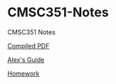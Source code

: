 # CMSC351-Notes

CMSC351 Notes

[Compiled PDF](https://github.com/ysthakur/CMSC351-Notes/blob/main/CMSC351_Notes.pdf)

[Alex's Guide](https://www.studocu.com/en-us/document/university-of-maryland/algorithms/cmsc351-study-guide/37271402)

[Homework](https://github.com/ysthakur/CMSC351-Homework)
